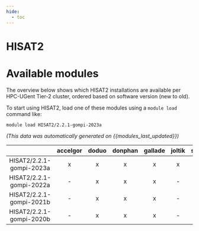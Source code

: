 ```yaml
---
hide:
  - toc
---
```


HISAT2
======

# Available modules


The overview below shows which HISAT2 installations are available per HPC-UGent Tier-2 cluster, ordered based on software version (new to old).

To start using HISAT2, load one of these modules using a `module load` command like:

```shell
module load HISAT2/2.2.1-gompi-2023a
```

*(This data was automatically generated on {{modules_last_updated}})*  

| |accelgor|doduo|donphan|gallade|joltik|shinx|skitty|
| :---: | :---: | :---: | :---: | :---: | :---: | :---: | :---: |
|HISAT2/2.2.1-gompi-2023a|x|x|x|x|x|x|x|
|HISAT2/2.2.1-gompi-2022a|-|x|x|x|-|-|-|
|HISAT2/2.2.1-gompi-2021b|-|x|x|x|-|-|-|
|HISAT2/2.2.1-gompi-2020b|-|x|x|x|-|-|-|

